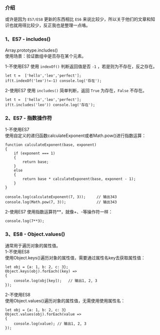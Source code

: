 ### 介绍
或许是因为 `ES7/ES8` 更新的东西相比 `ES6` 来说比较少，所以关于他们的文章和知识也就用得比较少，反正我也是整理一点咯。  

### 1、ES7 - includes()
Array.prototype.includes()  
使用场景：验证数组中是否存在某个元素。  

1-不使用ES7   使用 `indexOf()` 判断返回值是否 `-1` ，若是则为不存在，反之存在。
```
let t =  ['hello','leo','perfect'];
if(t.indexOf('leo')!=-1) console.log('存在');
```
  
2-使用ES7  使用 `includes()` 简单判断，返回 `True` 为存在，`False` 不存在。
```
let t =  ['hello','leo','perfect'];
if(t.includes('leo')) console.log('存在');
```  

### 2、ES7 - 指数操作符
1-不使用ES7  
使用自定义的递归函数calculateExponent或者Math.pow()进行指数运算：  
```
function calculateExponent(base, exponent)
{
    if (exponent === 1)
    {
        return base;
    }
    else
    {
        return base * calculateExponent(base, exponent - 1);
    }
}

console.log(calculateExponent(7, 3));     // 输出343
console.log(Math.pow(7, 3));              // 输出343
```

2-使用ES7 
使用指数运算符**，就像+、-等操作符一样：  
```
console.log(7**3);
```

### 3、ES8 - Object.values()
通常用于遍历对象的属性值。  
1-不使用ES8  
使用Object.keys()遍历对象的属性值，需要通过属性名key去获取属性值：  
```
let obj = {a: 1, b: 2, c: 3};
Object.keys(obj).forEach((key) =>
{
    console.log(obj[key]);   // 输出1, 2, 3
});
```

2-不使用ES8    
使用Object.values()遍历对象的属性值，无需使用使用属性名：  
```
let obj = {a: 1, b: 2, c: 3}
Object.values(obj).forEach(value =>
{
    console.log(value); // 输出1, 2, 3
});
```